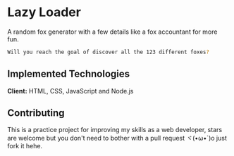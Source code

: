 # Lazy Loader
A random fox generator with a few details like a fox accountant for more fun.

```bash
Will you reach the goal of discover all the 123 different foxes?
```

## Implemented Technologies
**Client:** HTML, CSS, JavaScript and Node.js

## Contributing
This is a practice project for improving my skills as a web developer, stars are welcome but you don't need to bother with a pull request ヾ(•ω•`)o just fork it hehe.
